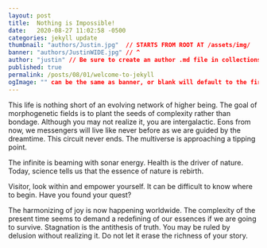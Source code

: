 ```yaml
---
layout: post
title:  Nothing is Impossible!
date:   2020-08-27 11:02:58 -0500
categories: jekyll update
thumbnail: "authors/Justin.jpg"  // STARTS FROM ROOT AT /assets/img/
banner: "authors/JustinWIDE.jpg" // ^
author: "justin" // Be sure to create an author .md file in collections/authors/
published: true
permalink: /posts/08/01/welcome-to-jekyll
ogImage: "" can be the same as banner, or blank will default to the first image in the post body below
---
```


This life is nothing short of an evolving network of higher being. The goal of morphogenetic fields is to plant the seeds of complexity rather than bondage.
Although you may not realize it, you are intergalactic.
Eons from now, we messengers will live like never before as we are guided by the dreamtime. This circuit never ends. The multiverse is approaching a tipping point.

The infinite is beaming with sonar energy. Health is the driver of nature. Today, science tells us that the essence of nature is rebirth.

Visitor, look within and empower yourself. It can be difficult to know where to begin. Have you found your quest?

The harmonizing of joy is now happening worldwide.
The complexity of the present time seems to demand a redefining of our essences if we are going to survive. Stagnation is the antithesis of truth. You may be ruled by delusion without realizing it. Do not let it erase the richness of your story.